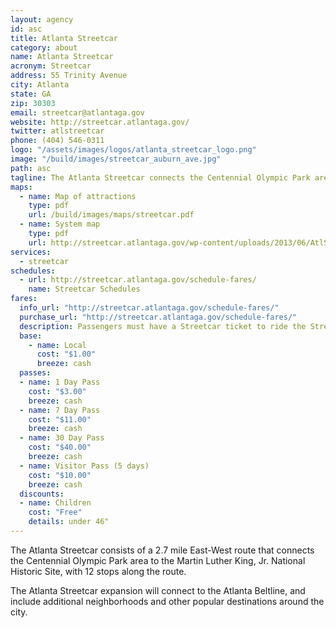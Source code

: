 ```yaml
---
layout: agency
id: asc
title: Atlanta Streetcar
category: about
name: Atlanta Streetcar
acronym: Streetcar
address: 55 Trinity Avenue
city: Atlanta
state: GA
zip: 30303
email: streetcar@atlantaga.gov
website: http://streetcar.atlantaga.gov/
twitter: atlstreetcar
phone: (404) 546-0311
logo: "/assets/images/logos/atlanta_streetcar_logo.png"
image: "/build/images/streetcar_auburn_ave.jpg"
path: asc
tagline: The Atlanta Streetcar connects the Centennial Olympic Park area to the Martin Luther King, Jr. National Historic Site.
maps:
  - name: Map of attractions
    type: pdf
    url: /build/images/maps/streetcar.pdf
  - name: System map
    type: pdf
    url: http://streetcar.atlantaga.gov/wp-content/uploads/2013/06/AtlStreetcar-System-Map-FINAL-8-march22-2013.pdf
services:
  - streetcar
schedules:
  - url: http://streetcar.atlantaga.gov/schedule-fares/
    name: Streetcar Schedules
fares:
  info_url: "http://streetcar.atlantaga.gov/schedule-fares/"
  purchase_url: "http://streetcar.atlantaga.gov/schedule-fares/"
  description: Passengers must have a Streetcar ticket to ride the Streetcar, and may be requested to verify purchase while riding.  Tickets can be purchased at each Streetcar stop with credit/debit cards, Breeze Card (stored cash value), as well as with cash at select stops (King Historic District, Centennial Olympic Park, Woodruff Park, Park Place).  Upon purchase a Streetcar ticket is valid for 2 hours.  The Atlanta Streetcar does not currently provide a free transfer to other transit agencies.<br/><br/>A mobile fare payment app will launch for the Atlanta Streetcar later in 2016.<br/><br/>Visit <a href="http://streetcar.atlantaga.gov/">streetcar.atlantaga.gov</a> for more information.
  base: 
    - name: Local
      cost: "$1.00"
      breeze: cash
  passes: 
  - name: 1 Day Pass
    cost: "$3.00"
    breeze: cash
  - name: 7 Day Pass
    cost: "$11.00"
    breeze: cash
  - name: 30 Day Pass
    cost: "$40.00"
    breeze: cash
  - name: Visitor Pass (5 days)
    cost: "$10.00"
    breeze: cash
  discounts:
  - name: Children
    cost: "Free"
    details: under 46"
---
```


The Atlanta Streetcar consists of a 2.7 mile East-West route that connects the Centennial Olympic Park area to the Martin Luther King, Jr. National Historic Site, with 12 stops along the route. 
 
The Atlanta Streetcar expansion will connect to the Atlanta Beltline, and include additional neighborhoods and other popular destinations around the city.
